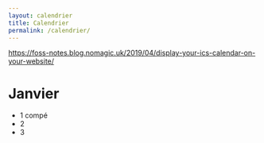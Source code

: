```yaml
---
layout: calendrier
title: Calendrier
permalink: /calendrier/
---
```


https://foss-notes.blog.nomagic.uk/2019/04/display-your-ics-calendar-on-your-website/

# Janvier

- <time>1</time> compé
- <time>2</time>
- <time>3</time>
